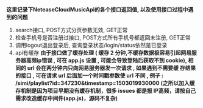 __这里记录下NeteaseCloudMusicApi的各个接口返回值, 以及使用接口过程中遇到的问题__

1. search接口, POST方式分页参数无效, GET正常
2. 检查手机号是否注册过接口, POST方式所有手机号都返回未注册, GET正常
3. 调用logout退出登录后, 查询登录状态/login/status依然是已登录
4. api有缓存
__由于接口做了缓存处理 ( 缓存 2 分钟,不缓存数据极容易引起网易服务器高频ip错误 , 可在 app.js 设置 , 可能会导致登陆后获取不到 cookie), 相同的 url 会在两分钟内只向网易服务器发一次请求 , 如果遇到不需要缓 存结果的接口 , 可在请求 url 后面加一个时间戳参数使 url 不同 , 例子 : /simi/playlist?id=347230&timestamp=1503019930000 (之所以加入缓存机制是因为项目早期没有缓存机制，很多 issues 都是报 IP高频，请按自己需求改造缓存中间件(app.js)，源码不复杂)__